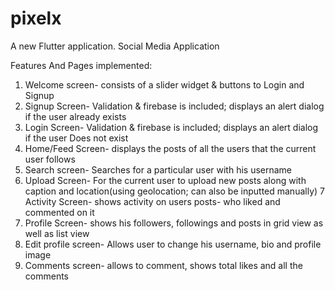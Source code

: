 # pixelx

A new Flutter application. Social Media Application

Features And Pages implemented:
1. Welcome screen- consists of a slider widget & buttons to Login and Signup
2. Signup Screen- Validation & firebase is included; displays an alert dialog if the user already exists
3. Login Screen- Validation & firebase is included; displays an alert dialog if the user Does not exist
4. Home/Feed Screen- displays the posts of all the users that the current user follows
5. Search screen- Searches for a particular user with his username
6. Upload Screen- For the current user to upload new posts along with caption and location(using geolocation; can also be inputted manually)
7 Activity Screen- shows activity on users posts- who liked and commented on it
8. Profile Screen- shows his followers, followings and posts in grid view as well as list view
9. Edit profile screen- Allows user to change his username, bio and profile image
10. Comments screen- allows to comment, shows total likes and all the comments
